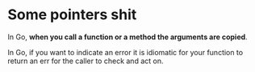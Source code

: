 # Some pointers shit

In Go, **when you call a function or a method the arguments are copied**.

In Go, if you want to indicate an error it is idiomatic for your function to return an err for the caller to check and act on.
